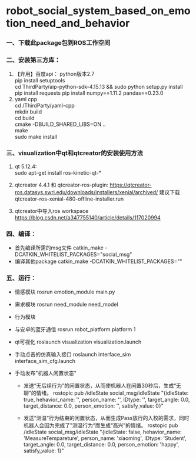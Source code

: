 <!--
 * @Descripttion: 
 * @version: 
 * @Author: Zhang Jiadong
 * @Date: 2021-12-18 20:20:34
 * @LastEditors: Zhang Jiadong
 * @LastEditTime: 2023-05-09 11:38:53
-->
#  robot_social_system_based_on_emotion_need_and_behavior
### 一、下载此package包到ROS工作空间


### 二、安装第三方库：
1.  【弃用】百度api： 
    python版本2.7  
    pip install setuptools   
    cd ThirdParty/aip-python-sdk-4.15.13  &&  sudo python setup.py install   
    pip install requests 
    pip install numpy==1.11.2 pandas==0.23.0   
2.  yaml cpp  
    cd /ThirdParty/yaml-cpp   
    mkdir build   
    cd build   
    cmake -DBUILD_SHARED_LIBS=ON ..   
    make   
    sudo make install   


### 三、visualization中qt和qtcreator的安装使用方法
1. qt 5.12.4:  
	sudo apt-get install ros-kinetic-qt-*
2. qtcreator 4.4.1  和 qtcreator-ros-plugin: 
	https://qtcreator-ros.datasys.swri.edu/downloads/installers/xenial/archived/    建议下载qtcreator-ros-xenial-480-offline-installer.run 

3. qtcreator中导入ros workspace  
	https://blog.csdn.net/a347755140/article/details/117020994


### 四、编译：
+ 首先编译所需的msg文件
    catkin_make -DCATKIN_WHITELIST_PACKAGES="social_msg"
+ 编译其他package
    catkin_make -DCATKIN_WHITELIST_PACKAGES=""

### 五、运行：
+ 情感模块
rosrun emotion_module main.py

+ 需求模块
rosrun need_module need_model

+ 行为模块
 
 
+ 与安卓的蓝牙通信
rosrun robot_platform platform 1

+ qt可视化
roslaunch visualization  visualization.launch    

+ 手动点击的仿真输入接口
roslaunch interface_sim interface_sim_cfg.launch

+ 手动发布"机器人闲置状态"
    + 发送“无后续行为”的闲置状态，从而使机器人在闲置30秒后，生成“无聊”的情绪。
  rostopic pub /idleState social_msg/idleState "{idleState: true, hehavior_name: '', person_name: '', IDtype: '', target_angle: 0.0,   target_distance: 0.0, person_emotion: '', satisfy_value: 0}" 

    + 发送“测温”行为结束的闲置状态，从而生成Pass放行的入校的需求，同时机器人会因为完成了”测温行为“而生成“高兴”的情绪。
    rostopic pub /idleState social_msg/idleState "{idleState: false, hehavior_name: 'MeasureTempareture', person_name: 'xiaoming', IDtype: 'Student', target_angle: 0.0,
    target_distance: 0.0, person_emotion: 'happy', satisfy_value: 1}"
    
    



